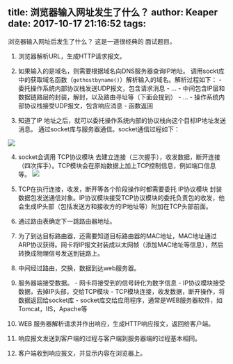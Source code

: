 title: 浏览器输入网址发生了什么？
author: Keaper
date: 2017-10-17 21:16:52
tags:
---
浏览器输入网址后发生了什么？
这是一道很经典的 面试题目。
1. 浏览器解析URL，生成HTTP请求报文。
2. 如果输入的是域名，则需要根据域名向DNS服务器查询IP地址。
调用sockt库中的获取域名函数（`gethostbyname()`）解析输入的域名。解析过程如下：
		- 委托操作系统内部协议栈发送UDP报文，包含请求消息
		- ...
		- 中间包含IP层和数据链路层的封装，解封，以及路由寻址等（下面会提到）
		- ...
		- 操作系统内部协议栈接受UDP报文，包含响应消息
		- 函数返回
		
3. 知道了IP 地址之后，就可以委托操作系统内部的协议栈向这个目标IP地址发送消息。
通过socket库与服务器通信。socket通信过程如下：

![](/images/socket.jpg)

4. socket会调用 TCP协议模块 去建立连接（三次握手），收发数据，断开连接（四次挥手）。TCP模块会在原始数据上加上TCP控制信息，例如端口信息等。
![](/images/tcp-socket.gif)

5. TCP在执行连接，收发，断开等各个阶段操作时都需要委托 IP协议模块 封装数据包发送通信对象。IP协议模块接受TCP协议模块的委托负责包的收发，他会生成IP头部（包括发送方和接收方的IP地址等）附加在TCP头部前面。

6. 通过路由表确定下一跳路由器地址。

7. 为了到达目标路由器，还需要知道目标路由器的MAC地址，MAC地址通过ARP协议获得。网卡将IP报文封装成以太网帧（添加MAC地址等信息），然后转换成物理信号发送到链路上。

8. 中间经过路由，交换，数据到达web服务器。

9. 服务器端接受数据。
		- 网卡将接受到的信号转化为数字信息
		- IP协议模块接受数据，去掉IP头部，交给TCP模块
		- TCP模块连接，收发数据，断开操作，将数据返回给socket库
		- socket库交给应用程序，通常是WEB服务器软件，如Tomcat，IIS，Apache等

10. WEB 服务器解析请求并作出响应，生成HTTP响应报文，返回给客户端。

11. 响应报文发送到客户端的过程与客户端到服务器端的过程基本相同。
12. 客户端收到响应报文，并显示内容在浏览器上。
